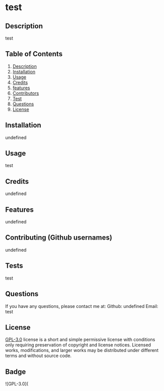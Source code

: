 # test
  ## Description
  test
  ## Table of Contents
  1. [Description](#description)
  2. [Installation](#installation)
  3. [Usage](#usage)
  4. [Credits](#credits)
  5. [features](#features)
  6. [Contributors](#contribute)
  7. [Test](#test)
  8. [Questions](#questions)
  9. [License](#license)
  ## Installation
  undefined
  ## Usage
  test
  ## Credits
  undefined
  ## Features
  undefined
  ## Contributing (Github usernames)
  undefined
  ## Tests
  test
  ## Questions
  If you have any questions, please contact me at:
  Github: undefined
  Email: test
  ## License
[GPL-3.0]() license is a short and simple permissive license with conditions only requiring preservation of copyright and license notices. Licensed works, modifications, and larger works may be distributed under different terms and without source code.
## Badge
![GPL-3.0](
